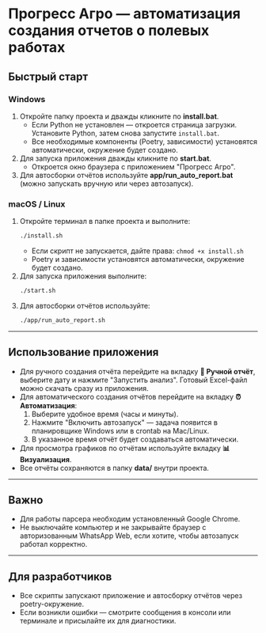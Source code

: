 # Прогресс Агро — автоматизация создания отчетов о полевых работах

## Быстрый старт

### Windows

1. Откройте папку проекта и дважды кликните по **install.bat**.
   - Если Python не установлен — откроется страница загрузки. Установите Python, затем снова запустите `install.bat`.
   - Все необходимые компоненты (Poetry, зависимости) установятся автоматически, окружение будет создано.
2. Для запуска приложения дважды кликните по **start.bat**.
   - Откроется окно браузера с приложением "Прогресс Агро".
3. Для автосборки отчётов используйте **app/run_auto_report.bat** (можно запускать вручную или через автозапуск).

### macOS / Linux

1. Откройте терминал в папке проекта и выполните:
   ```sh
   ./install.sh
   ```
   - Если скрипт не запускается, дайте права: `chmod +x install.sh`
   - Poetry и зависимости установятся автоматически, окружение будет создано.
2. Для запуска приложения выполните:
   ```sh
   ./start.sh
   ```
3. Для автосборки отчётов используйте:
   ```sh
   ./app/run_auto_report.sh
   ```

---

## Использование приложения

- Для ручного создания отчёта перейдите на вкладку **📝 Ручной отчёт**, выберите дату и нажмите "Запустить анализ". Готовый Excel-файл можно скачать сразу из приложения.
- Для автоматического создания отчётов перейдите на вкладку **⏰ Автоматизация**:
  1. Выберите удобное время (часы и минуты).
  2. Нажмите "Включить автозапуск" — задача появится в планировщике Windows или в crontab на Mac/Linux.
  3. В указанное время отчёт будет создаваться автоматически.
- Для просмотра графиков по отчётам используйте вкладку **📊 Визуализация**.
- Все отчёты сохраняются в папку **data/** внутри проекта.

---

## Важно

- Для работы парсера необходим установленный Google Chrome.
- Не выключайте компьютер и не закрывайте браузер с авторизованным WhatsApp Web, если хотите, чтобы автозапуск работал корректно.

---

## Для разработчиков

- Все скрипты запускают приложение и автосборку отчётов через poetry-окружение.
- Если возникли ошибки — смотрите сообщения в консоли или терминале и присылайте их для диагностики.

